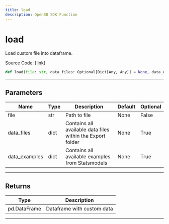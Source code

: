 ```yaml
---
title: load
description: OpenBB SDK Function
---
```


# load

Load custom file into dataframe.

Source Code: [[link](https://github.com/OpenBB-finance/OpenBBTerminal/tree/main/openbb_terminal/common/common_model.py#L53)]
```python
def load(file: str, data_files: Optional[Dict[Any, Any]] = None, data_examples: Optional[Dict[Any, Any]] = None) -> pd.DataFrame
```
---
## Parameters
| Name | Type | Description | Default | Optional |
| ---- | ---- | ----------- | ------- | -------- |
| file | str | Path to file | None | False |
| data_files | dict | Contains all available data files within the Export folder | None | True |
| data_examples | dict | Contains all available examples from Statsmodels | None | True |

---
## Returns
| Type | Description |
| ---- | ----------- |
| pd.DataFrame | Dataframe with custom data |
---
